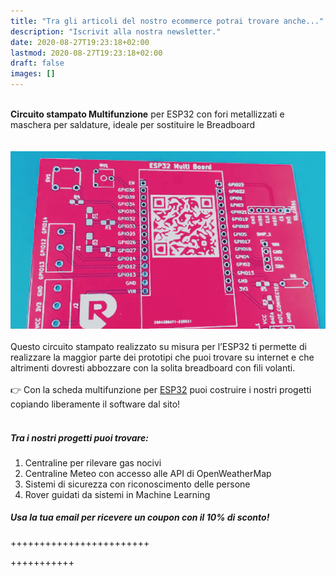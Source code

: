 ```yaml
---
title: "Tra gli articoli del nostro ecommerce potrai trovare anche..."
description: "Iscrivit alla nostra newsletter."
date: 2020-08-27T19:23:18+02:00
lastmod: 2020-08-27T19:23:18+02:00
draft: false
images: []
---
```



</br>
<div class="alert alert-doks d-flexflex-shrink-1" role="alert">
<strong>Circuito stampato Multifunzione</strong> per ESP32 con fori metallizzati e maschera per saldature, ideale per sostituire le Breadboard
</div>

</br>
</br>

<img class="x figure-img img-fluid lazyload blur-up" width="800" alt="" src="./images/101.png">
</br>
</br>
Questo circuito stampato realizzato su misura per l’ESP32 ti permette di realizzare la maggior parte dei prototipi che puoi trovare su internet e che altrimenti dovresti abbozzare con la solita breadboard con fili volanti.

</br>
</br>
<div class="alert alert-doks d-flexflex-shrink-1" role="alert"> 👉 
Con la scheda multifunzione per <a href="https://www.robotdazero.it/tags/esp32/" target="_blank" rel="noopener">ESP32</a> puoi costruire i nostri progetti copiando liberamente il software dal sito!
</div>
</br>

##### Tra i nostri progetti puoi trovare:
1. Centraline per rilevare gas nocivi
2. Centraline Meteo con accesso alle API di OpenWeatherMap 
3. Sistemi di sicurezza con riconoscimento delle persone
4. Rover guidati da sistemi in Machine Learning

##### Usa la tua email per ricevere un coupon con il 10% di sconto!


++++++++++++++++++++++++

<script async type="text/javascript" src="https://static.klaviyo.com/onsite/js/klaviyo.js?company_id=V9Atnx"></script>
+++++++++++
